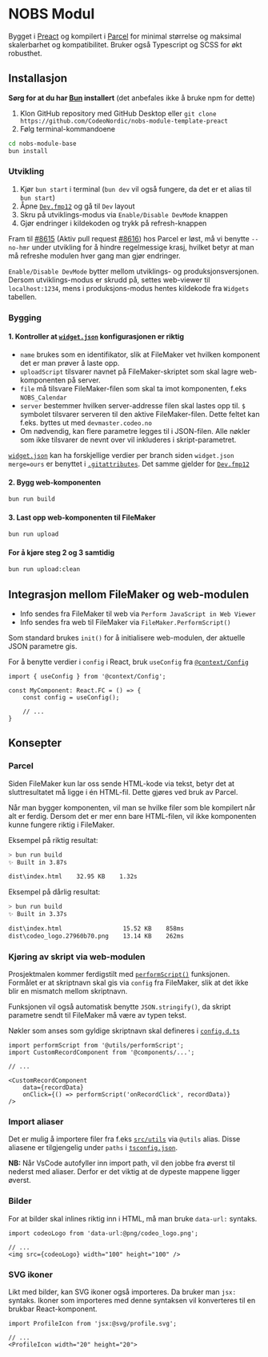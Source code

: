 # NOBS Modul
Bygget i [Preact](https://preactjs.com/) og kompilert i [Parcel](https://parceljs.org/) for minimal størrelse og maksimal skalerbarhet og kompatibilitet. Bruker også Typescript og SCSS for økt robusthet.

## Installasjon
**Sørg for at du har [Bun](https://bun.sh) installert** (det anbefales ikke å bruke npm for dette)

1. Klon GitHub repository med GitHub Desktop eller `git clone https://github.com/CodeoNordic/nobs-module-template-preact`
2. Følg terminal-kommandoene
```sh
cd nobs-module-base
bun install
```

### Utvikling
1. Kjør `bun start` i terminal (`bun dev` vil også fungere, da det er et alias til `bun start`)
2. Åpne [`Dev.fmp12`](./Dev.fmp12) og gå til `Dev` layout
3. Skru på utviklings-modus via `Enable/Disable DevMode` knappen
4. Gjør endringer i kildekoden og trykk på refresh-knappen

Fram til [#8615](https://github.com/parcel-bundler/parcel/issues/8615) (Aktiv pull request [#8616](https://github.com/parcel-bundler/parcel/pull/8616)) hos Parcel er løst, må vi benytte `--no-hmr` under utvikling for å hindre regelmessige krasj, hvilket betyr at man må refreshe modulen hver gang man gjør endringer.

`Enable/Disable DevMode` bytter mellom utviklings- og produksjonsversjonen. Dersom utviklings-modus er skrudd på, settes web-viewer til `localhost:1234`, mens i produksjons-modus hentes kildekode fra `Widgets` tabellen.

### Bygging
#### 1. Kontroller at [`widget.json`](./widget.json) konfigurasjonen er riktig
- `name` brukes som en identifikator, slik at FileMaker vet hvilken komponent det er man prøver å laste opp.
- `uploadScript` tilsvarer navnet på FileMaker-skriptet som skal lagre web-komponenten på server.
- `file` må tilsvare FileMaker-filen som skal ta imot komponenten, f.eks `NOBS_Calendar`
- `server` bestemmer hvilken server-addresse filen skal lastes opp til. `$` symbolet tilsvarer serveren til den aktive FileMaker-filen. Dette feltet kan f.eks. byttes ut med `devmaster.codeo.no`
- Om nødvendig, kan flere parametre legges til i JSON-filen. Alle nøkler som ikke tilsvarer de nevnt over vil inkluderes i skript-parametret.

[`widget.json`](./widget.json) kan ha forskjellige verdier per branch siden `widget.json merge=ours` er benyttet i [`.gitattributes`](./.gitattributes).
Det samme gjelder for [`Dev.fmp12`](./Dev.fmp12)

#### 2. Bygg web-komponenten
```sh
bun run build
```

#### 3. Last opp web-komponenten til FileMaker
```sh
bun run upload
```

#### For å kjøre steg 2 og 3 samtidig
```sh
bun run upload:clean
```

## Integrasjon mellom FileMaker og web-modulen
- Info sendes fra FileMaker til web via `Perform JavaScript in Web Viewer`
- Info sendes fra web til FileMaker via `FileMaker.PerformScript()`

Som standard brukes `init()` for å initialisere web-modulen, der aktuelle JSON parametre gis.

For å benytte verdier i `config` i React, bruk `useConfig` fra [`@context/Config`](./src/context/Config.tsx)

```tsx
import { useConfig } from '@context/Config';

const MyComponent: React.FC = () => {
    const config = useConfig();

    // ...
}
```

## Konsepter
### Parcel
Siden FileMaker kun lar oss sende HTML-kode via tekst, betyr det at sluttresultatet må ligge i én HTML-fil. Dette gjøres ved bruk av Parcel.

Når man bygger komponenten, vil man se hvilke filer som ble kompilert når alt er ferdig. Dersom det er mer enn bare HTML-filen, vil ikke komponenten kunne fungere riktig i FileMaker.

Eksempel på riktig resultat:
```sh
> bun run build
✨ Built in 3.87s

dist\index.html    32.95 KB    1.32s
```

Eksempel på dårlig resultat:
```sh
> bun run build
✨ Built in 3.37s

dist\index.html                 15.52 KB    858ms
dist\codeo_logo.27960b70.png    13.14 KB    262ms
```

### Kjøring av skript via web-modulen
Prosjektmalen kommer ferdigstilt med [`performScript()`](./src/utils/performScript.ts) funksjonen. Formålet er at skriptnavn skal gis via `config` fra FileMaker, slik at det ikke blir en mismatch mellom skriptnavn.

Funksjonen vil også automatisk benytte `JSON.stringify()`, da skript parametre sendt til FileMaker må være av typen tekst.

Nøkler som anses som gyldige skriptnavn skal defineres i [`config.d.ts`](src/types/config.d.ts)

```tsx
import performScript from '@utils/performScript';
import CustomRecordComponent from '@components/...';

// ...

<CustomRecordComponent
    data={recordData}
    onClick={() => performScript('onRecordClick', recordData)}
/>
```

### Import aliaser
Det er mulig å importere filer fra f.eks [`src/utils`](./src/utils/) via `@utils` alias.
Disse aliasene er tilgjengelig under `paths` i [`tsconfig.json`](./tsconfig.json).

**NB:** Når VsCode autofyller inn import path, vil den jobbe fra øverst til nederst med aliaser.
Derfor er det viktig at de dypeste mappene ligger øverst.

### Bilder
For at bilder skal inlines riktig inn i HTML, må man bruke `data-url:` syntaks.
```tsx
import codeoLogo from 'data-url:@png/codeo_logo.png';

// ...
<img src={codeoLogo} width="100" height="100" />
```

### SVG ikoner
Likt med bilder, kan SVG ikoner også importeres. Da bruker man `jsx:` syntaks.
Ikoner som importeres med denne syntaksen vil konverteres til en brukbar React-komponent.
```tsx
import ProfileIcon from 'jsx:@svg/profile.svg';

// ...
<ProfileIcon width="20" height="20">
```